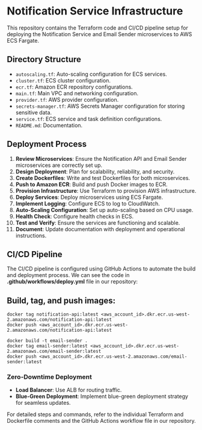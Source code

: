 # Notification Service Infrastructure

This repository contains the Terraform code and CI/CD pipeline setup for deploying the Notification Service and Email Sender microservices to AWS ECS Fargate.

## Directory Structure

- `autoscaling.tf`: Auto-scaling configuration for ECS services.
- `cluster.tf`: ECS cluster configuration.
- `ecr.tf`: Amazon ECR repository configurations.
- `main.tf`: Main VPC and networking configuration.
- `provider.tf`: AWS provider configuration.
- `secrets-manager.tf`: AWS Secrets Manager configuration for storing sensitive data.
- `service.tf`: ECS service and task definition configurations.
- `README.md`: Documentation.

## Deployment Process

1. **Review Microservices**: Ensure the Notification API and Email Sender microservices are correctly set up.
2. **Design Deployment**: Plan for scalability, reliability, and security.
3. **Create Dockerfiles**: Write and test Dockerfiles for both microservices.
4. **Push to Amazon ECR**: Build and push Docker images to ECR.
5. **Provision Infrastructure**: Use Terraform to provision AWS infrastructure.
6. **Deploy Services**: Deploy microservices using ECS Fargate.
7. **Implement Logging**: Configure ECS to log to CloudWatch.
8. **Auto-Scaling Configuration**: Set up auto-scaling based on CPU usage.
9. **Health Check**: Configure health checks in ECS.
10. **Test and Verify**: Ensure the services are functioning and scalable.
11. **Document**: Update documentation with deployment and operational instructions.

## CI/CD Pipeline

The CI/CD pipeline is configured using GitHub Actions to automate the build and deployment process. We can see the code in **.github/workflows/deploy.yml** file in our repository:

## Build, tag, and push images:
```docker build -t notification-api .
docker tag notification-api:latest <aws_account_id>.dkr.ecr.us-west-2.amazonaws.com/notification-api:latest
docker push <aws_account_id>.dkr.ecr.us-west-2.amazonaws.com/notification-api:latest

docker build -t email-sender .
docker tag email-sender:latest <aws_account_id>.dkr.ecr.us-west-2.amazonaws.com/email-sender:latest
docker push <aws_account_id>.dkr.ecr.us-west-2.amazonaws.com/email-sender:latest
```

### Zero-Downtime Deployment

- **Load Balancer**: Use ALB for routing traffic.
- **Blue-Green Deployment**: Implement blue-green deployment strategy for seamless updates.

For detailed steps and commands, refer to the individual Terraform and Dockerfile comments and the GitHub Actions workflow file in our repository.

